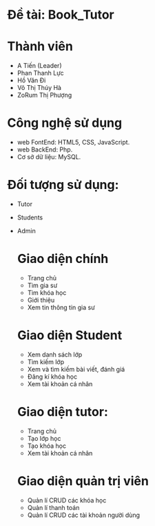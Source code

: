 # Đề tài: Book_Tutor

# Thành viên
- A Tiến (Leader)
- Phan Thanh Lực
- Hồ Văn Đi
- Võ Thị Thúy Hà
- ZoRum Thị Phượng

# Công nghệ sử dụng
- web FontEnd:    HTML5, CSS, JavaScript.
- web BackEnd:    Php.
- Cơ sở dữ liệu:  MySQL.

# Đối tượng sử dụng:
- Tutor
- Students
- Admin

   # Giao diện chính
   - Trang chủ
   - Tìm gia sư
   - Tìm khóa học
   - Giới thiệu
   - Xem tin thông tin gia sư
   
   # Giao diện Student
   - Xem danh sách lớp
   - Tìm kiếm lớp
   - Xem và tìm kiếm bài viết, đánh giá
   - Đăng kí khóa học
   - Xem tài khoản cá nhân
   
   # Giao diện tutor:
    - Trang chủ
    - Tạo lớp học
    - Tạo khóa học
    - Xem tài khoản cá nhân
    
   # Giao diện quản trị viên
     - Quản lí CRUD các khóa học
     - Quản lí thanh toán
     - Quản lí CRUD các tài khoản người dùng
   
